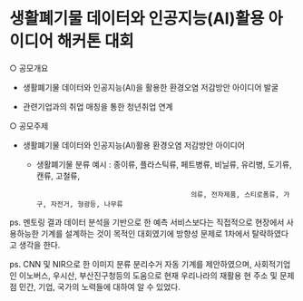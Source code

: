 # 생활폐기물 데이터와 인공지능(AI)활용 아이디어 해커톤 대회

○ 공모개요

   - 생활폐기물 데이터와 인공지능(AI)을 활용한 환경오염 저감방안 아이디어 발굴

   - 관련기업과의 취업 매칭을 통한 청년취업 연계


○ 공모주제

   - 생활폐기물 데이터와 인공지능(AI)활용 환경오염 저감방안 아이디어

     * 생활폐기물 분류 예시 : 종이류, 플라스틱류, 페트병류, 비닐류, 유리병, 도기류, 캔류, 고철류, 

                                                 의류, 전자제품, 스티로폼류, 가구, 자전거, 형광등, 나무류
                                                 
ps. 멘토링 결과 데이터 분석을 기반으로 한 예측 서비스보다는 직접적으로 현장에서 사용하능한 기계를 설계하는 것이 목적인 대회였기에
방향성 문제로 1차에서 탈락하였다고 생각을 한다.  

ps. CNN 및 NIR으로 한 이미지 분류 분리수거 자동 기계를 제안하였으며, 
사회적기업인 이노버스, 우시산, 부산진구청등의 도움으로 
현재 우리나라의 재활용 현 주소 및 문제점 민간, 기업, 국가의 노력들에 대하여 알 수 있었다.



                                                 
